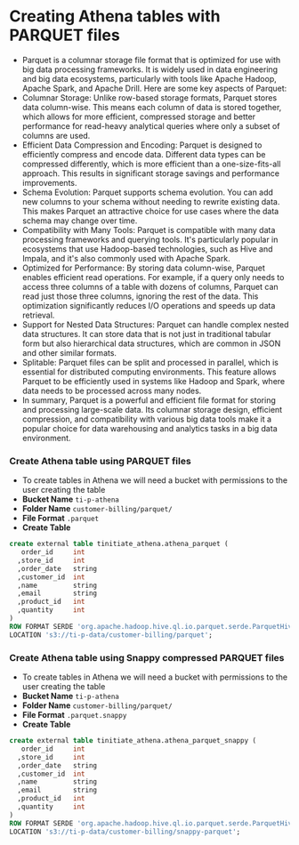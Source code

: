# Creating Athena tables with PARQUET files
* Parquet is a columnar storage file format that is optimized for use with big data processing frameworks. It is widely used in data engineering and big data ecosystems, particularly with tools like Apache Hadoop, Apache Spark, and Apache Drill. Here are some key aspects of Parquet:
* Columnar Storage: Unlike row-based storage formats, Parquet stores data column-wise. This means each column of data is stored together, which allows for more efficient, compressed storage and better performance for read-heavy analytical queries where only a subset of columns are used.
* Efficient Data Compression and Encoding: Parquet is designed to efficiently compress and encode data. Different data types can be compressed differently, which is more efficient than a one-size-fits-all approach. This results in significant storage savings and performance improvements.
* Schema Evolution: Parquet supports schema evolution. You can add new columns to your schema without needing to rewrite existing data. This makes Parquet an attractive choice for use cases where the data schema may change over time.
* Compatibility with Many Tools: Parquet is compatible with many data processing frameworks and querying tools. It's particularly popular in ecosystems that use Hadoop-based technologies, such as Hive and Impala, and it's also commonly used with Apache Spark.
* Optimized for Performance: By storing data column-wise, Parquet enables efficient read operations. For example, if a query only needs to access three columns of a table with dozens of columns, Parquet can read just those three columns, ignoring the rest of the data. This optimization significantly reduces I/O operations and speeds up data retrieval.
* Support for Nested Data Structures: Parquet can handle complex nested data structures. It can store data that is not just in traditional tabular form but also hierarchical data structures, which are common in JSON and other similar formats.
* Splitable: Parquet files can be split and processed in parallel, which is essential for distributed computing environments. This feature allows Parquet to be efficiently used in systems like Hadoop and Spark, where data needs to be processed across many nodes.
* In summary, Parquet is a powerful and efficient file format for storing and processing large-scale data. Its columnar storage design, efficient compression, and compatibility with various big data tools make it a popular choice for data warehousing and analytics tasks in a big data environment.

### Create Athena table using PARQUET files
* To create tables in Athena we will need a bucket with permissions to the user creating the table
* **Bucket Name** `ti-p-athena`
* **Folder Name** `customer-billing/parquet/`
* **File Format** `.parquet`
* **Create Table**
```sql
create external table tinitiate_athena.athena_parquet (
   order_id     int
  ,store_id     int
  ,order_date   string
  ,customer_id  int
  ,name         string
  ,email        string
  ,product_id   int
  ,quantity     int
)
ROW FORMAT SERDE 'org.apache.hadoop.hive.ql.io.parquet.serde.ParquetHiveSerDe'
LOCATION 's3://ti-p-data/customer-billing/parquet';
```

### Create Athena table using Snappy compressed PARQUET files
* To create tables in Athena we will need a bucket with permissions to the user creating the table
* **Bucket Name** `ti-p-athena`
* **Folder Name** `customer-billing/parquet/`
* **File Format** `.parquet.snappy`
* **Create Table**
```sql
create external table tinitiate_athena.athena_parquet_snappy (
   order_id     int
  ,store_id     int
  ,order_date   string
  ,customer_id  int
  ,name         string
  ,email        string
  ,product_id   int
  ,quantity     int
)
ROW FORMAT SERDE 'org.apache.hadoop.hive.ql.io.parquet.serde.ParquetHiveSerDe'
LOCATION 's3://ti-p-data/customer-billing/snappy-parquet';
```